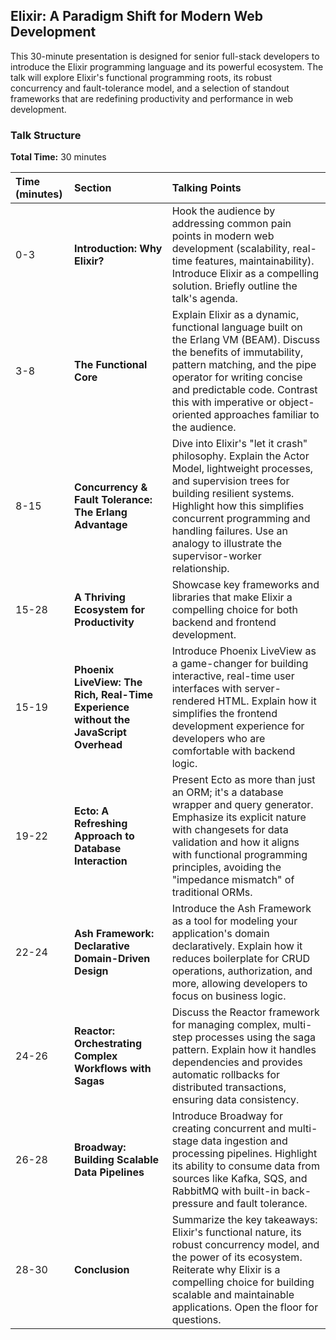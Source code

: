 ## Elixir: A Paradigm Shift for Modern Web Development

This 30-minute presentation is designed for senior full-stack developers to introduce the Elixir programming language and its powerful ecosystem. The talk will explore Elixir's functional programming roots, its robust concurrency and fault-tolerance model, and a selection of standout frameworks that are redefining productivity and performance in web development.

### Talk Structure

**Total Time:** 30 minutes

| Time (minutes) | Section | Talking Points |
| :--- | :--- | :--- |
| 0-3 | **Introduction: Why Elixir?** | Hook the audience by addressing common pain points in modern web development (scalability, real-time features, maintainability). Introduce Elixir as a compelling solution. Briefly outline the talk's agenda. |
| 3-8 | **The Functional Core** | Explain Elixir as a dynamic, functional language built on the Erlang VM (BEAM). Discuss the benefits of immutability, pattern matching, and the pipe operator for writing concise and predictable code. Contrast this with imperative or object-oriented approaches familiar to the audience. |
| 8-15 | **Concurrency & Fault Tolerance: The Erlang Advantage** | Dive into Elixir's "let it crash" philosophy. Explain the Actor Model, lightweight processes, and supervision trees for building resilient systems. Highlight how this simplifies concurrent programming and handling failures. Use an analogy to illustrate the supervisor-worker relationship. |
| 15-28 | **A Thriving Ecosystem for Productivity** | Showcase key frameworks and libraries that make Elixir a compelling choice for both backend and frontend development. |
| 15-19 | **Phoenix LiveView: The Rich, Real-Time Experience without the JavaScript Overhead** | Introduce Phoenix LiveView as a game-changer for building interactive, real-time user interfaces with server-rendered HTML. Explain how it simplifies the frontend development experience for developers who are comfortable with backend logic. |
| 19-22 | **Ecto: A Refreshing Approach to Database Interaction** | Present Ecto as more than just an ORM; it's a database wrapper and query generator. Emphasize its explicit nature with changesets for data validation and how it aligns with functional programming principles, avoiding the "impedance mismatch" of traditional ORMs. |
| 22-24 | **Ash Framework: Declarative Domain-Driven Design** | Introduce the Ash Framework as a tool for modeling your application's domain declaratively. Explain how it reduces boilerplate for CRUD operations, authorization, and more, allowing developers to focus on business logic. |
| 24-26 | **Reactor: Orchestrating Complex Workflows with Sagas** | Discuss the Reactor framework for managing complex, multi-step processes using the saga pattern. Explain how it handles dependencies and provides automatic rollbacks for distributed transactions, ensuring data consistency. |
| 26-28 | **Broadway: Building Scalable Data Pipelines** | Introduce Broadway for creating concurrent and multi-stage data ingestion and processing pipelines. Highlight its ability to consume data from sources like Kafka, SQS, and RabbitMQ with built-in back-pressure and fault tolerance. |
| 28-30 | **Conclusion** | Summarize the key takeaways: Elixir's functional nature, its robust concurrency model, and the power of its ecosystem. Reiterate why Elixir is a compelling choice for building scalable and maintainable applications. Open the floor for questions. |
